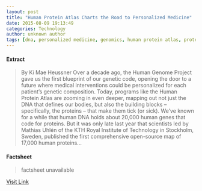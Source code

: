 ```yaml
---
layout: post
title: "Human Protein Atlas Charts the Road to Personalized Medicine"
date: 2015-08-09 19:13:49
categories: Technology
author: unknown author
tags: [dna, personalized medicine, genomics, human protein atlas, proteins, ge healthcare, ge healthcare life sciences]
---
```



#### Extract
>By Ki Mae Heussner Over a decade ago, the Human Genome Project gave us the first blueprint of our genetic code, opening the door to a future where medical interventions could be personalized for each patient’s genetic composition. Today, programs like the Human Protein Atlas are zooming in even deeper, mapping out not just the DNA that defines our bodies, but also the building blocks – specifically, the proteins – that make them tick (or sick). We’ve known for a while that human DNA holds about 20,000 human genes that code for proteins. But it was only late last year that scientists led by Mathias Uhlén of the KTH Royal Institute of Technology in Stockholm, Sweden, published the first comprehensive open-source map of 17,000 human proteins...

#### Factsheet
>factsheet unavailable

[Visit Link](http://www.gereports.com/post/121207657260)


